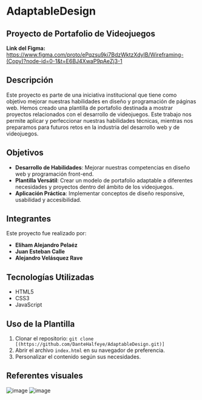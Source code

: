 # AdaptableDesign
## Proyecto de Portafolio de Videojuegos
**Link del Figma:** https://www.figma.com/proto/ePqzsu9ki7BdzWktzXdyIB/Wireframing-(Copy)?node-id=0-1&t=E6BJ4XwaP9pAeZj3-1

## Descripción

Este proyecto es parte de una iniciativa institucional que tiene como objetivo mejorar nuestras habilidades en diseño y programación de páginas web. Hemos creado una plantilla de portafolio destinada a mostrar proyectos relacionados con el desarrollo de videojuegos. Este trabajo nos permite aplicar y perfeccionar nuestras habilidades técnicas, mientras nos preparamos para futuros retos en la industria del desarrollo web y de videojuegos.

## Objetivos

- **Desarrollo de Habilidades**: Mejorar nuestras competencias en diseño web y programación front-end.
- **Plantilla Versátil**: Crear un modelo de portafolio adaptable a diferentes necesidades y proyectos dentro del ámbito de los videojuegos.
- **Aplicación Práctica**: Implementar conceptos de diseño responsive, usabilidad y accesibilidad.

## Integrantes

Este proyecto fue realizado por:

- **Eliham Alejandro Pelaéz**
- **Juan Esteban Calle**
- **Alejandro Velásquez Rave**

## Tecnologías Utilizadas

- HTML5
- CSS3
- JavaScript
<!--- [Framework/Librería específica, si se usó alguna] -->

## Uso de la Plantilla

1. Clonar el repositorio: `git clone [(https://github.com/DanteHalfeye/AdaptableDesign.git)]`
2. Abrir el archivo `index.html` en su navegador de preferencia.
3. Personalizar el contenido según sus necesidades.

## Referentes visuales
![image](https://github.com/user-attachments/assets/58592c3a-dacd-467a-ba79-a3b713edb137)
![image](https://github.com/user-attachments/assets/d32d0927-0348-41ab-9fe1-502d110f5b97)


